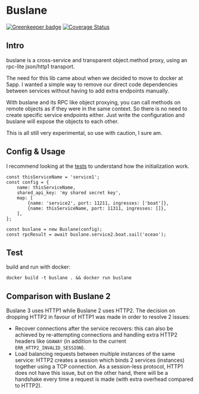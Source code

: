 # Buslane

[![Greenkeeper badge](https://badges.greenkeeper.io/5app/buslane.svg)](https://greenkeeper.io/)
[![Coverage Status](https://coveralls.io/repos/github/5app/buslane/badge.svg)](https://coveralls.io/github/5app/buslane)

## Intro

buslane is a cross-service and transparent object.method proxy, using an rpc-lite json/http1 transport.

The need for this lib came about when we decided to move to docker at 5app. I wanted a simple way to remove our direct code dependencies between services without having to add extra endpoints manually.

With buslane and its RPC like object proxying, you can call methods on remote objects as if they were in the same context. So there is no need to create specific service endpoints either. Just write the configuration and buslane will expose the objects to each other.

This is all still very experimental, so use with caution, I sure am.

## Config & Usage

I recommend looking at the [tests](https://github.com/5app/buslane/tree/master/test) to understand how the initialization work.

```
const thisServiceName = 'service1';
const config = {
	name: thisServiceName,
	shared_api_key: 'my shared secret key',
	map: [
		{name: 'service2', port: 11211, ingresses: ['boat']},
		{name: thisServiceName, port: 11311, ingresses: []},
	],
};

const buslane = new Buslane(config);
const rpcResult = await buslane.service2.boat.sail('ocean');
```

## Test

build and run with docker:

```
docker build -t buslane . && docker run buslane
```


## Comparison with Buslane 2

Buslane 3 uses HTTP1 while Buslane 2 uses HTTP2.
The decision on dropping HTTP2 in favour of HTTP1 was made in order to resolve 2 issues:

- Recover connections after the service recovers: this can also be achieved by re-attempting connections and handling extra HTTP2 headers like `GOAWAY` (in addition to the current `ERR_HTTP2_INVALID_SESSION`).
- Load balancing requests between multiple instances of the same service: HTTP2 creates a session which binds 2 services (instances) together using a TCP connection. As a session-less protocol, HTTP1 does not have this issue, but on the other hand, there will be a handshake every time a request is made (with extra overhead compared to HTTP2).

